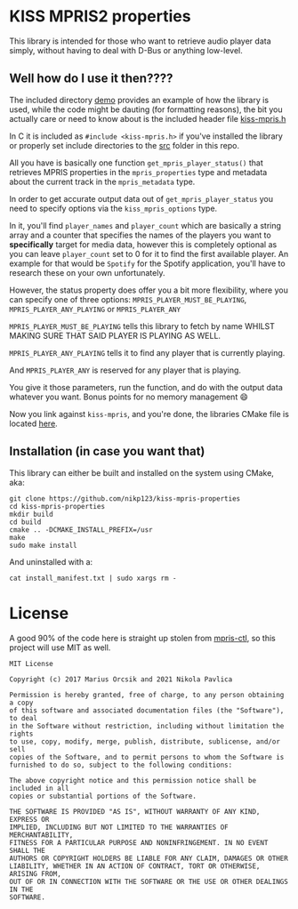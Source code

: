 # KISS MPRIS2 properties

This library is intended for those who want to retrieve audio player data simply,
without having to deal with D-Bus or anything low-level.

## Well how do I use it then????
The included directory [demo](demo) provides an example of how the library is used,
while the code might be dauting (for formatting reasons), the bit you actually
care or need to know about is the included header file
[kiss-mpris.h](src/kiss-mpris.h)

In C it is included as ``#include <kiss-mpris.h>`` if you've installed the
library or properly set include directories to the [src](src) folder in this
repo.

All you have is basically one function ``get_mpris_player_status()`` that retrieves
MPRIS properties in the ``mpris_properties`` type and metadata about the current
track in the ``mpris_metadata`` type.

In order to get accurate output data out of ``get_mpris_player_status`` you need
to specify options via the ``kiss_mpris_options`` type.

In it, you'll find ``player_names`` and ``player_count`` which are basically a
string array and a counter that specifies the names of the players you want to
**specifically** target for media data, however this is completely optional as you
can leave ``player_count`` set to 0 for it to find the first available player.
An example for that would be ``Spotify`` for the Spotify application, you'll have
to research these on your own unfortunately.

However, the status property does offer you a bit more flexibility, where you can
specify one of three options: ``MPRIS_PLAYER_MUST_BE_PLAYING``,
``MPRIS_PLAYER_ANY_PLAYING`` or ``MPRIS_PLAYER_ANY``

``MPRIS_PLAYER_MUST_BE_PLAYING`` tells this library to fetch by name WHILST
MAKING SURE THAT SAID PLAYER IS PLAYING AS WELL.

``MPRIS_PLAYER_ANY_PLAYING`` tells it to find any player that is currently playing.

And ``MPRIS_PLAYER_ANY`` is reserved for any player that is playing.

You give it those parameters, run the function, and do with the output data
whatever you want. Bonus points for no memory management 😄

Now you link against ``kiss-mpris``, and you're done, the libraries CMake file
is located [here](src/CMakeLists.txt).

## Installation (in case you want that)

This library can either be built and installed on the system using CMake, aka: 
```
git clone https://github.com/nikp123/kiss-mpris-properties
cd kiss-mpris-properties
mkdir build
cd build
cmake .. -DCMAKE_INSTALL_PREFIX=/usr
make
sudo make install
```

And uninstalled with a:
```
cat install_manifest.txt | sudo xargs rm -
```

# License
A good 90% of the code here is straight up stolen from
[mpris-ctl](https://github.com/mariusor/mpris-ctl), so this project will use MIT
as well.

```
MIT License

Copyright (c) 2017 Marius Orcsik and 2021 Nikola Pavlica

Permission is hereby granted, free of charge, to any person obtaining a copy
of this software and associated documentation files (the "Software"), to deal
in the Software without restriction, including without limitation the rights
to use, copy, modify, merge, publish, distribute, sublicense, and/or sell
copies of the Software, and to permit persons to whom the Software is
furnished to do so, subject to the following conditions:

The above copyright notice and this permission notice shall be included in all
copies or substantial portions of the Software.

THE SOFTWARE IS PROVIDED "AS IS", WITHOUT WARRANTY OF ANY KIND, EXPRESS OR
IMPLIED, INCLUDING BUT NOT LIMITED TO THE WARRANTIES OF MERCHANTABILITY,
FITNESS FOR A PARTICULAR PURPOSE AND NONINFRINGEMENT. IN NO EVENT SHALL THE
AUTHORS OR COPYRIGHT HOLDERS BE LIABLE FOR ANY CLAIM, DAMAGES OR OTHER
LIABILITY, WHETHER IN AN ACTION OF CONTRACT, TORT OR OTHERWISE, ARISING FROM,
OUT OF OR IN CONNECTION WITH THE SOFTWARE OR THE USE OR OTHER DEALINGS IN THE
SOFTWARE.
```

